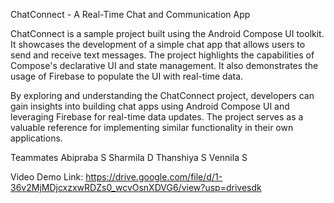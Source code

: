 ChatConnect - A Real-Time Chat and Communication App

ChatConnect is a sample project built using the Android Compose UI toolkit.
It showcases the development of a simple chat app that allows users to send and receive text messages. 
The project highlights the capabilities of Compose's declarative UI and state management. 
It also demonstrates the usage of Firebase to populate the UI with real-time data.

By exploring and understanding the ChatConnect project, developers can gain insights into building chat apps using Android Compose UI and leveraging Firebase for real-time data updates.
The project serves as a valuable reference for implementing similar functionality in their own applications.

Teammates
Abipraba S
Sharmila D
Thanshiya S
Vennila S

Video Demo Link: https://drive.google.com/file/d/1-36v2MjMDjcxzxwRDZs0_wcvOsnXDVG6/view?usp=drivesdk
